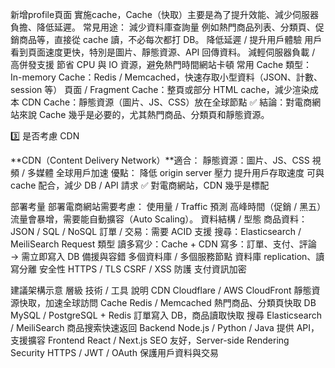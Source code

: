 新增profile頁面
實施cache，Cache（快取）主要是為了提升效能、減少伺服器負擔、降低延遲。
常見用途：
減少資料庫查詢量
例如熱門商品列表、分類頁、促銷商品等，直接從 cache 讀，不必每次都打 DB。
降低延遲 / 提升用戶體驗
用戶看到頁面速度更快，特別是圖片、靜態資源、API 回傳資料。
減輕伺服器負載 / 高併發支援
節省 CPU 與 IO 資源，避免熱門時間網站卡頓
常用 Cache 類型：
In-memory Cache：Redis / Memcached，快速存取小型資料（JSON、計數、session 等）
頁面 / Fragment Cache：整頁或部分 HTML cache，減少渲染成本
CDN Cache：靜態資源（圖片、JS、CSS）放在全球節點
✅ 結論：對電商網站來說 Cache 幾乎是必要的，尤其熱門商品、分類頁和靜態資源。

3️⃣ 是否考慮 CDN

**CDN（Content Delivery Network）**適合：
靜態資源：圖片、JS、CSS
視頻 / 多媒體
全球用戶加速
優點：
降低 origin server 壓力
提升用戶存取速度
可與 cache 配合，減少 DB / API 請求
✅ 對電商網站，CDN 幾乎是標配

部署考量
部署電商網站需要考慮：
使用量 / Traffic 預測
高峰時間（促銷 / 黑五）流量會暴增，需要能自動擴容（Auto Scaling）。
資料結構 / 型態
商品資料：JSON / SQL / NoSQL
訂單 / 交易：需要 ACID 支援
搜尋：Elasticsearch / MeiliSearch
Request 類型
讀多寫少：Cache + CDN
寫多：訂單、支付、評論 → 需立即寫入 DB
備援與容錯
多個資料庫 / 多個服務節點
資料庫 replication、讀寫分離
安全性
HTTPS / TLS
CSRF / XSS 防護
支付資訊加密

建議架構示意
層級	技術 / 工具	說明
CDN	Cloudflare / AWS CloudFront	靜態資源快取，加速全球訪問
Cache	Redis / Memcached	熱門商品、分類頁快取
DB	MySQL / PostgreSQL + Redis	訂單寫入 DB，商品讀取快取
搜尋	Elasticsearch / MeiliSearch	商品搜索快速返回
Backend	Node.js / Python / Java	提供 API，支援擴容
Frontend	React / Next.js	SEO 友好，Server-side Rendering
Security	HTTPS / JWT / OAuth	保護用戶資料與交易